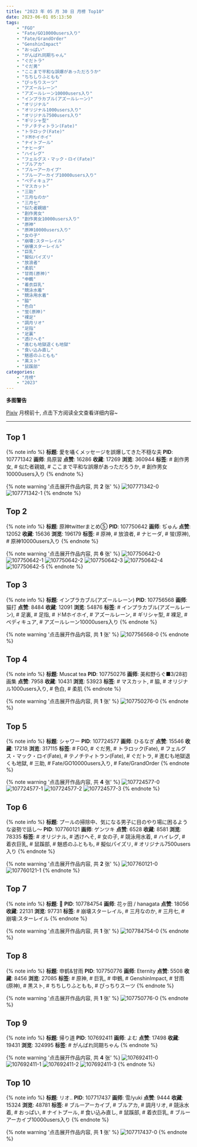 ```yaml
---
title: "2023 年 05 月 30 日 月榜 Top10"
date: 2023-06-01 05:13:50
tags:
    - "FGO"
    - "Fate/GO10000users入り"
    - "Fate/GrandOrder"
    - "GenshinImpact"
    - "おっぱい"
    - "がんばれ同期ちゃん"
    - "ぐだトラ"
    - "ぐだ男"
    - "ここまで平和な誤爆があっただろうか"
    - "ちちしりふともも"
    - "ぴっちりスーツ"
    - "アズールレーン"
    - "アズールレーン10000users入り"
    - "インプラカブル(アズールレーン)"
    - "オリジナル"
    - "オリジナル1000users入り"
    - "オリジナル7500users入り"
    - "ギリシャ型"
    - "テノチティトラン(Fate)"
    - "トラロック(Fate)"
    - "ドMホイホイ"
    - "ナイトプール"
    - "ナヒーダ"
    - "ハイレグ"
    - "フェルグス・マック・ロイ(Fate)"
    - "ブルアカ"
    - "ブルーアーカイブ"
    - "ブルーアーカイブ10000users入り"
    - "ペディキュア"
    - "マスカット"
    - "三助"
    - "三月なのか"
    - "三月七"
    - "似た者親娘"
    - "創作男女"
    - "創作男女10000users入り"
    - "原神"
    - "原神10000users入り"
    - "女の子"
    - "崩壊:スターレイル"
    - "崩壊スターレイル"
    - "巨乳"
    - "擬似パイズリ"
    - "放浪者"
    - "柔肌"
    - "甘雨(原神)"
    - "申鶴"
    - "着衣巨乳"
    - "競泳水着"
    - "競泳用水着"
    - "脇"
    - "色白"
    - "蛍(原神)"
    - "裸足"
    - "調月リオ"
    - "足指"
    - "足裏"
    - "透けへそ"
    - "進むも地獄退くも地獄"
    - "食い込み直し"
    - "魅惑のふともも"
    - "黒スト"
    - "鼠蹊部"
categories:
    - "月榜"
    - "2023"
---
```


<i class="fa fa-triangle-exclamation"></i>**多图警告**<i class="fa fa-triangle-exclamation"></i>

[Pixiv](https://www.pixiv.net/) 月榜前十, 点击下方阅读全文查看详细内容~

<!-- more -->

---

## Top 1

{% note info %}
**标题**: 愛を囁くメッセージを誤爆してきた不穏な夫
**PID**: 107771342 **画师**: 鳥原習
**点赞**: 16286 **收藏**: 17269 **浏览**: 360944
**标签**: # 創作男女, # 似た者親娘, # ここまで平和な誤爆があっただろうか, # 創作男女10000users入り
{% endnote %}

{% note warning '点击展开作品内容, 共 **2** 张' %}
![107771342-0](https://i.pixiv.re/img-original/img/2023/05/03/18/00/33/107771342_p0.jpg)
![107771342-1](https://i.pixiv.re/img-original/img/2023/05/03/18/00/33/107771342_p1.jpg)
{% endnote %}

## Top 2

{% note info %}
**标题**: 原神twitterまとめ⑤
**PID**: 107750642 **画师**: ぢゅん
**点赞**: 12052 **收藏**: 15636 **浏览**: 196179
**标签**: # 原神, # 放浪者, # ナヒーダ, # 蛍(原神), # 原神10000users入り
{% endnote %}

{% note warning '点击展开作品内容, 共 **6** 张' %}
![107750642-0](https://i.pixiv.re/img-original/img/2023/05/03/00/03/41/107750642_p0.jpg)
![107750642-1](https://i.pixiv.re/img-original/img/2023/05/03/00/03/41/107750642_p1.jpg)
![107750642-2](https://i.pixiv.re/img-original/img/2023/05/03/00/03/41/107750642_p2.jpg)
![107750642-3](https://i.pixiv.re/img-original/img/2023/05/03/00/03/41/107750642_p3.jpg)
![107750642-4](https://i.pixiv.re/img-original/img/2023/05/03/00/03/41/107750642_p4.jpg)
![107750642-5](https://i.pixiv.re/img-original/img/2023/05/03/00/03/41/107750642_p5.jpg)
{% endnote %}

## Top 3

{% note info %}
**标题**: インプラカブル(アズールレーン)
**PID**: 107756568 **画师**: 猫打
**点赞**: 8484 **收藏**: 12091 **浏览**: 54876
**标签**: # インプラカブル(アズールレーン), # 足裏, # 足指, # ドMホイホイ, # アズールレーン, # ギリシャ型, # 裸足, # ペディキュア, # アズールレーン10000users入り
{% endnote %}

{% note warning '点击展开作品内容, 共 **1** 张' %}
![107756568-0](https://i.pixiv.re/img-original/img/2023/05/03/04/10/06/107756568_p0.jpg)
{% endnote %}

## Top 4

{% note info %}
**标题**: Muscat tea
**PID**: 107750276 **画师**: 美和野らぐ■3/28初画集
**点赞**: 7958 **收藏**: 10431 **浏览**: 53923
**标签**: # マスカット, # 脇, # オリジナル1000users入り, # 色白, # 柔肌
{% endnote %}

{% note warning '点击展开作品内容, 共 **1** 张' %}
![107750276-0](https://i.pixiv.re/img-original/img/2023/05/03/00/00/13/107750276_p0.png)
{% endnote %}

## Top 5

{% note info %}
**标题**: シャワー
**PID**: 107724577 **画师**: ひるなぎ
**点赞**: 15546 **收藏**: 17218 **浏览**: 317115
**标签**: # FGO, # ぐだ男, # トラロック(Fate), # フェルグス・マック・ロイ(Fate), # テノチティトラン(Fate), # ぐだトラ, # 進むも地獄退くも地獄, # 三助, # Fate/GO10000users入り, # Fate/GrandOrder
{% endnote %}

{% note warning '点击展开作品内容, 共 **4** 张' %}
![107724577-0](https://i.pixiv.re/img-original/img/2023/05/02/06/00/09/107724577_p0.jpg)
![107724577-1](https://i.pixiv.re/img-original/img/2023/05/02/06/00/09/107724577_p1.jpg)
![107724577-2](https://i.pixiv.re/img-original/img/2023/05/02/06/00/09/107724577_p2.jpg)
![107724577-3](https://i.pixiv.re/img-original/img/2023/05/02/06/00/09/107724577_p3.jpg)
{% endnote %}

## Top 6

{% note info %}
**标题**: プールの掃除中、気になる男子に目のやり場に困るような姿勢で話し～
**PID**: 107760121 **画师**: ゲンツキ
**点赞**: 6528 **收藏**: 8581 **浏览**: 78335
**标签**: # オリジナル, # 透けへそ, # 女の子, # 競泳用水着, # ハイレグ, # 着衣巨乳, # 鼠蹊部, # 魅惑のふともも, # 擬似パイズリ, # オリジナル7500users入り
{% endnote %}

{% note warning '点击展开作品内容, 共 **2** 张' %}
![107760121-0](https://i.pixiv.re/img-original/img/2023/05/03/09/00/05/107760121_p0.jpg)
![107760121-1](https://i.pixiv.re/img-original/img/2023/05/03/09/00/05/107760121_p1.jpg)
{% endnote %}

## Top 7

{% note info %}
**标题**: 🌸
**PID**: 107784754 **画师**: 花ヶ田 / hanagata
**点赞**: 18056 **收藏**: 22131 **浏览**: 97731
**标签**: # 崩壊スターレイル, # 三月なのか, # 三月七, # 崩壊:スターレイル
{% endnote %}

{% note warning '点击展开作品内容, 共 **1** 张' %}
![107784754-0](https://i.pixiv.re/img-original/img/2023/05/04/00/18/34/107784754_p0.png)
{% endnote %}

## Top 8

{% note info %}
**标题**: 申鹤&甘雨
**PID**: 107750776 **画师**: Eternity
**点赞**: 5508 **收藏**: 8456 **浏览**: 27085
**标签**: # 原神, # 巨乳, # 申鶴, # GenshinImpact, # 甘雨(原神), # 黒スト, # ちちしりふともも, # ぴっちりスーツ
{% endnote %}

{% note warning '点击展开作品内容, 共 **1** 张' %}
![107750776-0](https://i.pixiv.re/img-original/img/2023/05/03/00/05/48/107750776_p0.jpg)
{% endnote %}

## Top 9

{% note info %}
**标题**: 帰り道
**PID**: 107692411 **画师**: よむ
**点赞**: 17498 **收藏**: 19431 **浏览**: 324995
**标签**: # がんばれ同期ちゃん
{% endnote %}

{% note warning '点击展开作品内容, 共 **4** 张' %}
![107692411-0](https://i.pixiv.re/img-original/img/2023/05/01/08/09/58/107692411_p0.png)
![107692411-1](https://i.pixiv.re/img-original/img/2023/05/01/08/09/58/107692411_p1.png)
![107692411-2](https://i.pixiv.re/img-original/img/2023/05/01/08/09/58/107692411_p2.png)
![107692411-3](https://i.pixiv.re/img-original/img/2023/05/01/08/09/58/107692411_p3.png)
{% endnote %}

## Top 10

{% note info %}
**标题**: リオ..
**PID**: 107717437 **画师**: 雪/yuki
**点赞**: 9444 **收藏**: 15324 **浏览**: 48781
**标签**: # ブルーアーカイブ, # ブルアカ, # 調月リオ, # 競泳水着, # おっぱい, # ナイトプール, # 食い込み直し, # 鼠蹊部, # 着衣巨乳, # ブルーアーカイブ10000users入り
{% endnote %}

{% note warning '点击展开作品内容, 共 **1** 张' %}
![107717437-0](https://i.pixiv.re/img-original/img/2023/05/02/00/01/16/107717437_p0.jpg)
{% endnote %}
